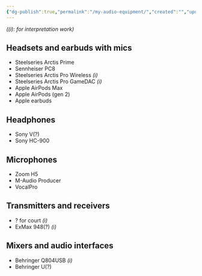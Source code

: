 ```yaml
---
{"dg-publish":true,"permalink":"/my-audio-equipment/","created":"","updated":""}
---
```



*((i): for interpretation work)*

## Headsets and earbuds with mics
- Steelseries Arctis Prime
- Sennheiser PC8
- Steelseries Arctis Pro Wireless *(i)*
- Steelseries Arctis Pro GameDAC *(i)*
- Apple AirPods Max
- Apple AirPods (gen 2)
- Apple earbuds

## Headphones
- Sony V(?)
- Sony HC-900

## Microphones
- Zoom H5
- M-Audio Producer
- VocalPro

## Transmitters and receivers
- ? for court *(i)*
- ExMax 948(?) *(i)*

## Mixers and audio interfaces
- Behringer Q804USB *(i)*
- Behringer U(?)

